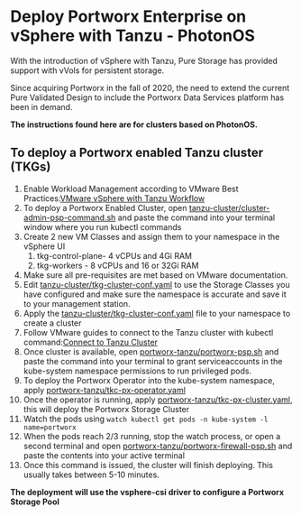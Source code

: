 # Deploy Portworx Enterprise on vSphere with Tanzu - PhotonOS

With the introduction of vSphere with Tanzu, Pure Storage has provided support with vVols for persistent storage.

Since acquiring Portworx in the fall of 2020, the need to extend the current Pure Validated Design to include the Portworx Data Services platform has been in demand. 

**The instructions found here are for clusters based on PhotonOS.**

## To deploy a Portworx enabled Tanzu cluster (TKGs)
1. Enable Workload Management according to VMware Best Practices:[VMware vSphere with Tanzu Workflow](https://docs.vmware.com/en/VMware-vSphere/7.0/vmware-vsphere-with-tanzu/GUID-3040E41B-8A54-4D23-8796-A123E7CAE3BA.html)
2. To deploy a Portworx Enabled Cluster, open [tanzu-cluster/cluster-admin-psp-command.sh](https://github.com/cjkennedy1972/px-azurearc-dataservices/blob/master/tanzu-cluster/cluster-admin-psp-command.sh) and paste the command into your terminal window where you run kubectl commands
3. Create 2 new VM Classes and assign them to your namespace in the vSphere UI
   1. tkg-control-plane- 4 vCPUs and 4Gi RAM
   2. tkg-workers - 8 vCPUs and 16 or 32Gi RAM
4. Make sure all pre-requisites are met based on VMware documentation.
5. Edit [tanzu-cluster/tkg-cluster-conf.yaml](https://raw.githubusercontent.com/cjkennedy1972/px-azurearc-dataservices/master/tanzu-cluster/tkc-cluster-conf.yaml) to use the Storage Classes you have configured and make sure the namespace is accurate and save it to your management station.
6. Apply the [tanzu-cluster/tkg-cluster-conf.yaml](https://raw.githubusercontent.com/cjkennedy1972/px-azurearc-dataservices/master/tanzu-cluster/tkc-cluster-conf.yaml) file to your namespace to create a cluster
7. Follow VMware guides to connect to the Tanzu cluster with kubectl command:[Connect to Tanzu Cluster](https://docs.vmware.com/en/VMware-vSphere/7.0/vmware-vsphere-with-tanzu/GUID-AA3CA6DC-D4EE-47C3-94D9-53D680E43B60.html)
8. Once cluster is available, open [portworx-tanzu/portworx-psp.sh](https://github.com/cjkennedy1972/px-azurearc-dataservices/tree/master/portworx-tanzu/portworx-psp.sh) and paste the command into your terminal to grant serviceaccounts in the kube-system namespace permissions to run privileged pods.
9. To deploy the Portworx Operator into the kube-system namespace, apply [portworx-tanzu/tkc-px-operator.yaml](https://raw.githubusercontent.com/cjkennedy1972/px-azurearc-dataservices/master/portworx-tanzu/tkc-px-operator.yaml)
10. Once the operator is running, apply [portworx-tanzu/tkc-px-cluster.yaml](https://raw.githubusercontent.com/cjkennedy1972/px-azurearc-dataservices/master/portworx-tanzu/tkc-px-cluster.yaml), this will deploy the Portworx Storage Cluster
11. Watch the pods using `watch kubectl get pods -n kube-system -l name=portworx`
12. When the pods reach 2/3 running, stop the watch process, or open a second terminal and open [portworx-tanzu/portworx-firewall-psp.sh](https://github.com/cjkennedy1972/px-azurearc-dataservices/blob/master/portworx-tanzu/portworx-firewall-psp.sh) and paste the contents into your active terminal
13. Once this command is issued, the cluster will finish deploying. This usually takes between 5-10 minutes.

**The deployment will use the vsphere-csi driver to configure a Portworx Storage Pool**
